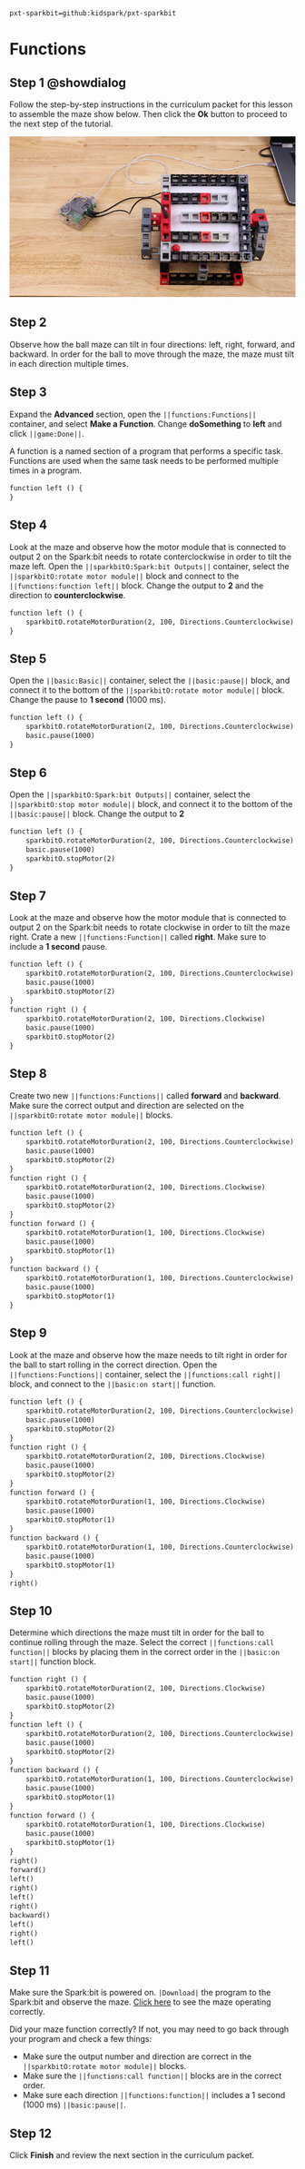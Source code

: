 ```package
pxt-sparkbit=github:kidspark/pxt-sparkbit
```

# Functions

## Step 1 @showdialog

Follow the step-by-step instructions in the curriculum packet for this lesson to assemble the maze show below. Then click the **Ok** button to proceed to the next step of the tutorial. 

![1-4-functions](https://raw.githubusercontent.com/KidSpark/tutorials/master/assets/1-4-functions.png)

## Step 2

Observe how the ball maze can tilt in four directions: left, right, forward, and backward. In order for the ball to move through the maze, the maze must tilt in each direction multiple times.

## Step 3

Expand the **Advanced** section, open the ``||functions:Functions||`` container, and select **Make a Function**. Change **doSomething** to **left** and click ``||game:Done||``.

A function is a named section of a program that performs a specific task. Functions are used when the same task needs to be performed multiple times in a program.

```blocks
function left () {
}
```

## Step 4

Look at the maze and observe how the motor module that is connected to output 2 on the Spark:bit needs to rotate conterclockwise in order to tilt the maze left. Open the ``||sparkbitO:Spark:bit Outputs||`` container, select the ``||sparkbitO:rotate motor module||`` block and connect to the ``||functions:function left||`` block. Change the output to **2** and the direction to **counterclockwise**.

```blocks
function left () {
    sparkbitO.rotateMotorDuration(2, 100, Directions.Counterclockwise)
}
```

## Step 5

Open the ``||basic:Basic||`` container, select the ``||basic:pause||`` block, and connect it to the bottom of the ``||sparkbitO:rotate motor module||`` block. Change the pause to **1 second** (1000 ms).

```blocks
function left () {
    sparkbitO.rotateMotorDuration(2, 100, Directions.Counterclockwise)
    basic.pause(1000)
}
```

## Step 6

Open the ``||sparkbitO:Spark:bit Outputs||`` container, select the ``||sparkbitO:stop motor module||`` block, and connect it to the bottom of the ``||basic:pause||`` block. Change the output to **2** 

```blocks
function left () {
    sparkbitO.rotateMotorDuration(2, 100, Directions.Counterclockwise)
    basic.pause(1000)
    sparkbitO.stopMotor(2)
}
```

## Step 7

Look at the maze and observe how the motor module that is connected to output 2 on the Spark:bit needs to rotate clockwise in order to tilt the maze right. Crate a new ``||functions:Function||`` called **right**. Make sure to include a **1 second** pause.

```blocks
function left () {
    sparkbitO.rotateMotorDuration(2, 100, Directions.Counterclockwise)
    basic.pause(1000)
    sparkbitO.stopMotor(2)
}
function right () {
    sparkbitO.rotateMotorDuration(2, 100, Directions.Clockwise)
    basic.pause(1000)
    sparkbitO.stopMotor(2)
}
```

## Step 8

Create two new ``||functions:Functions||`` called **forward** and **backward**. Make sure the correct output and direction are selected on the ``||sparkbitO:rotate motor module||`` blocks.

```blocks
function left () {
    sparkbitO.rotateMotorDuration(2, 100, Directions.Counterclockwise)
    basic.pause(1000)
    sparkbitO.stopMotor(2)
}
function right () {
    sparkbitO.rotateMotorDuration(2, 100, Directions.Clockwise)
    basic.pause(1000)
    sparkbitO.stopMotor(2)
}
function forward () {
    sparkbitO.rotateMotorDuration(1, 100, Directions.Clockwise)
    basic.pause(1000)
    sparkbitO.stopMotor(1)
}
function backward () {
    sparkbitO.rotateMotorDuration(1, 100, Directions.Counterclockwise)
    basic.pause(1000)
    sparkbitO.stopMotor(1)
}
```

## Step 9

Look at the maze and observe how the maze needs to tilt right in order for the ball to start rolling in the correct direction. Open the ``||functions:Functions||`` container, select the ``||functions:call right||`` block, and connect to the ``||basic:on start||`` function.

```blocks
function left () {
    sparkbitO.rotateMotorDuration(2, 100, Directions.Counterclockwise)
    basic.pause(1000)
    sparkbitO.stopMotor(2)
}
function right () {
    sparkbitO.rotateMotorDuration(2, 100, Directions.Clockwise)
    basic.pause(1000)
    sparkbitO.stopMotor(2)
}
function forward () {
    sparkbitO.rotateMotorDuration(1, 100, Directions.Clockwise)
    basic.pause(1000)
    sparkbitO.stopMotor(1)
}
function backward () {
    sparkbitO.rotateMotorDuration(1, 100, Directions.Counterclockwise)
    basic.pause(1000)
    sparkbitO.stopMotor(1)
}
right()
```

## Step 10

Determine which directions the maze must tilt in order for the ball to continue rolling through the maze. Select the correct ``||functions:call function||`` blocks by placing them in the correct order in the ``||basic:on start||`` function block.

```blocks
function right () {
    sparkbitO.rotateMotorDuration(2, 100, Directions.Clockwise)
    basic.pause(1000)
    sparkbitO.stopMotor(2)
}
function left () {
    sparkbitO.rotateMotorDuration(2, 100, Directions.Counterclockwise)
    basic.pause(1000)
    sparkbitO.stopMotor(2)
}
function backward () {
    sparkbitO.rotateMotorDuration(1, 100, Directions.Counterclockwise)
    basic.pause(1000)
    sparkbitO.stopMotor(1)
}
function forward () {
    sparkbitO.rotateMotorDuration(1, 100, Directions.Clockwise)
    basic.pause(1000)
    sparkbitO.stopMotor(1)
}
right()
forward()
left()
right()
left()
right()
backward()
left()
right()
left()
```
## Step 11

Make sure the Spark:bit is powered on. ``|Download|`` the program to the Spark:bit and observe the maze. [Click here](https://youtu.be/9f59YnOa0U4) to see the maze operating correctly.

Did your maze function correctly? If not, you may need to go back through your program and check a few things:
* Make sure the output number and direction are correct in the ``||sparkbitO:rotate motor module||`` blocks.
* Make sure the ``||functions:call function||`` blocks are in the correct order. 
* Make sure each direction ``||functions:function||`` includes a 1 second (1000 ms) ``||basic:pause||``.

## Step 12

Click **Finish** and review the next section in the curriculum packet.